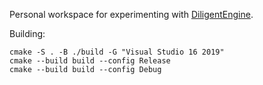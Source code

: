 Personal workspace for experimenting with [DiligentEngine](https://github.com/DiligentGraphics/DiligentEngine).


Building:
```
cmake -S . -B ./build -G "Visual Studio 16 2019"
cmake --build build --config Release
cmake --build build --config Debug
```
